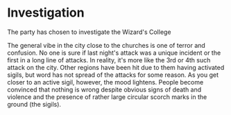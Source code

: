 # Investigation
The party has chosen to investigate the Wizard's College

The general vibe in the city close to the churches is one of terror and confusion. No one is sure if last night's attack was a unique incident or the first in a long line of attacks. In reality, it's more like the 3rd or 4th such attack on the city. Other regions have been hit due to them having activated sigils, but word has not spread of the attacks for some reason. As you get closer to an active sigil, however, the mood lightens. People become convinced that nothing is wrong despite obvious signs of death and violence and the presence of rather large circular scorch marks in the ground (the sigils).

